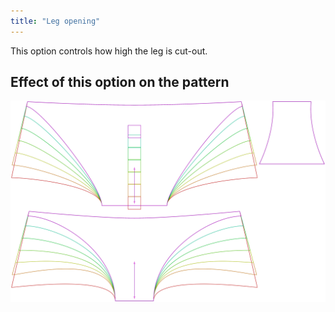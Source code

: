 ```yaml
---
title: "Leg opening"
---
```


This option controls how high the leg is cut-out.



## Effect of this option on the pattern
![This image shows the effect of this option by superimposing several variants that have a different value for this option](unice_legopening_sample.svg "Effect of this option on the pattern")

